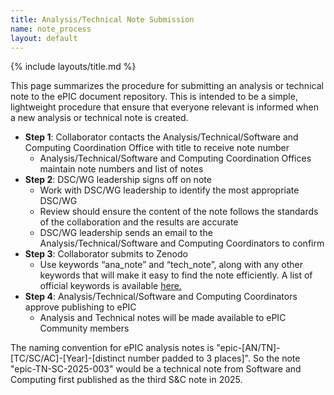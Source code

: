 ```yaml
---
title: Analysis/Technical Note Submission
name: note_process
layout: default
---
```

{% include layouts/title.md %}

This page summarizes the procedure for submitting an analysis or technical note to the ePIC document repository. This is intended to be a simple, lightweight procedure that ensure that everyone relevant is informed when a new analysis or technical note is created.

* **Step 1**: Collaborator contacts the Analysis/Technical/Software and Computing Coordination Office with title to receive note number
  * Analysis/Technical/Software and Computing Coordination Offices maintain note numbers and list of notes
* **Step 2**: DSC/WG leadership signs off on note
  * Work with DSC/WG leadership to identify the most appropriate DSC/WG
  * Review should ensure the content of the note follows the standards of the collaboration and the results are accurate
  * DSC/WG leadership sends an email to the Analysis/Technical/Software and Computing Coordinators to confirm
* **Step 3**: Collaborator submits to Zenodo
  * Use keywords “ana_note” and “tech_note”, along with any other keywords that will make it easy to find the note efficiently. A list of official keywords is available [here.](/documents/keywords)
* **Step 4**: Analysis/Technical/Software and Computing Coordinators approve publishing to ePIC
  * Analysis and Technical notes will be made available to ePIC Community members


The naming convention for ePIC analysis notes is "epic-[AN/TN]-[TC/SC/AC]-[Year]-[distinct number padded to 3 places]". So the note "epic-TN-SC-2025-003" would be a technical note from Software and Computing first published as the third S&C note in 2025. 